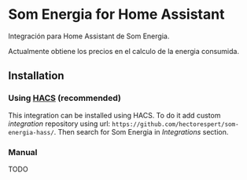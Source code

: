 # Som Energia for Home Assistant

Integración para Home Assistant de Som Energia.

Actualmente obtiene los precios en el calculo de la energia consumida.

## Installation

### Using [HACS](https://hacs.xyz/) (recommended)

This integration can be installed using HACS.
To do it add custom *integration* repository using url: `https://github.com/hectorespert/som-energia-hass/`.
Then search for Som Energia in *Integrations* section.

### Manual
TODO

